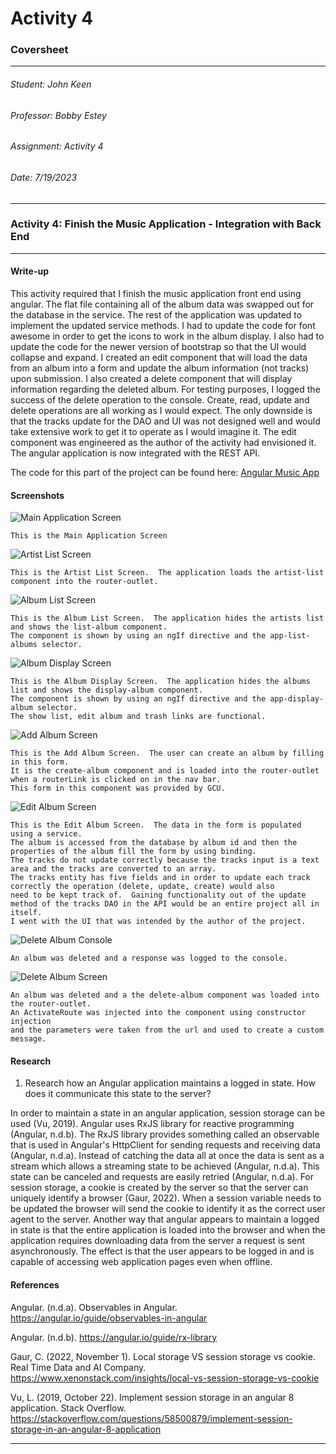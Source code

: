 # Activity 4

### Coversheet

---
###### Student: John Keen
###### Professor: Bobby Estey
###### Assignment: Activity 4
###### Date: 7/19/2023

---

### Activity 4: Finish the Music Application - Integration with Back End

---
#### Write-up

This activity required that I finish the music application front end using angular.
The flat file containing all of the album data was swapped out for the database in the service.
The rest of the application was updated to implement the updated service methods.
I had to update the code for font awesome in order to get the icons to work in the album display.
I also had to update the code for the newer version of bootstrap so that the UI would collapse and expand.
I created an edit component that will load the data from an album into a form and update the album information (not tracks)
upon submission.  I also created a delete component that will display information regarding the deleted album.
For testing purposes, I logged the success of the delete operation to the console.
Create, read, update and delete operations are all working as I would expect.  The only downside is that the tracks update
for the DAO and UI was not designed well and would take extensive work to get it to operate as I would imagine it.
The edit component was engineered as the author of the activity had envisioned it.  The angular application is now integrated with the REST API.

The code for this part of the project can be found here:
[Angular Music App](https://github.com/thunderblue1/musicapp)

#### Screenshots

![Main Application Screen](./Diagrams/MainApplicationScreen.jpg)

    This is the Main Application Screen

![Artist List Screen](./Diagrams/ArtistListScreen.jpg)

    This is the Artist List Screen.  The application loads the artist-list component into the router-outlet.

![Album List Screen](./Diagrams/AlbumListScreen.jpg)

    This is the Album List Screen.  The application hides the artists list and shows the list-album component.
    The component is shown by using an ngIf directive and the app-list-albums selector.

![Album Display Screen](./Diagrams/AlbumDisplayWithTracks.jpg)

    This is the Album Display Screen.  The application hides the albums list and shows the display-album component.
    The component is shown by using an ngIf directive and the app-display-album selector.
    The show list, edit album and trash links are functional.

![Add Album Screen](./Diagrams/AddAlbumScreen.jpg)

    This is the Add Album Screen.  The user can create an album by filling in this form.
    It is the create-album component and is loaded into the router-outlet when a routerLink is clicked on in the nav bar.
    This form in this component was provided by GCU.

![Edit Album Screen](./Diagrams/EditAlbumScreen.jpg)

    This is the Edit Album Screen.  The data in the form is populated using a service.
    The album is accessed from the database by album id and then the properties of the album fill the form by using binding.
    The tracks do not update correctly because the tracks input is a text area and the tracks are converted to an array.
    The tracks entity has five fields and in order to update each track correctly the operation (delete, update, create) would also
    need to be kept track of.  Gaining functionality out of the update method of the tracks DAO in the API would be an entire project all in itself.
    I went with the UI that was intended by the author of the project.

![Delete Album Console](./Diagrams/DeleteAlbumConsole.jpg)

    An album was deleted and a response was logged to the console.

![Delete Album Screen](./Diagrams/DeleteAlbumResponse.jpg)

    An album was deleted and a the delete-album component was loaded into the router-outlet.
    An ActivateRoute was injected into the component using constructor injection
    and the parameters were taken from the url and used to create a custom message.

#### Research

1.	Research how an Angular application maintains a logged in state. How does it communicate this state to the server?

In order to maintain a state in an angular application, session storage can be used (Vu, 2019).  Angular uses RxJS library for reactive programming (Angular, n.d.b).
The RxJS library provides something called an observable that is used in Angular's HttpClient for sending requests and receiving data (Angular, n.d.a).
Instead of catching the data all at once the data is sent as a stream which allows a streaming state to be achieved (Angular, n.d.a).  This state can be canceled and requests are easily retried (Angular, n.d.a).
For session storage, a cookie is created by the server so that the server can uniquely identify a browser (Gaur, 2022).  When a session variable needs to be updated the browser
will send the cookie to identify it as the correct user agent to the server.  Another way that angular appears to maintain a logged in state is that the entire application is loaded into the browser and when the application requires downloading data from 
the server a request is sent asynchronously.  The effect is that the user appears to be logged in and is capable of accessing web application pages even when offline.

#### References

Angular. (n.d.a). Observables in Angular. https://angular.io/guide/observables-in-angular

Angular. (n.d.b). https://angular.io/guide/rx-library

Gaur, C. (2022, November 1). Local storage VS session storage vs cookie. Real Time Data and AI Company. https://www.xenonstack.com/insights/local-vs-session-storage-vs-cookie

Vu, L. (2019, October 22). Implement session storage in an angular 8 application. Stack Overflow. https://stackoverflow.com/questions/58500879/implement-session-storage-in-an-angular-8-application

---